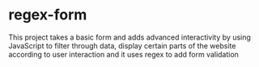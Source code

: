 # regex-form
This project takes a basic form and adds advanced interactivity by using JavaScript to filter through data, display certain parts of the website according to user interaction and it uses regex to add form validation
